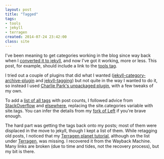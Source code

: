 ```yaml
---
layout: post
title: "Tagged"
tags:
- tools
- jekyll
- terragen
created: 2014-07-24 23:42:00
class: site
---
```

I've been meaning to get categories working in the blog since way back when I [converted it to jekyll](/blog/2013/04/03/jekyll-and-left/), and now I've got it working, more or less.  This post, for example, should include a link to the [tools tag](/blog/tags/tools/).

I tried out a couple of plugins that did what I wanted ([jekyll-category-archive-plugin](https://github.com/shigeya/jekyll-category-archive-plugin) and [jekyll-tagging](https://github.com/pattex/jekyll-tagging/)) but not quite in the way I wanted to do it, so instead I used [Charlie Park's unpackaged plugin](http://charliepark.org/tags-in-jekyll/), with a few tweaks of my own.

To add a [list of all tags](/blog/tags/) with post counts, I followed advice from [StackOverflow](http://stackoverflow.com/questions/20945944/jekyll-liquid-output-category-list-with-post-count) and [elsewhere](http://blog.gladis.org/jekyll/2013/10/15/sorted-tag-cloud-for-jekyll-that-support-spaces.html), replacing the site.categories variable with site.tags.  You can infer the details from my [fork of Left](https://github.com/mcdemarco/left) if you're brave enough.

The hard part was getting the tags back onto my posts; most of them were displaced in the move to jekyll, though I kept a list of them.  While retagging old posts, I noticed that my [Terragen planet tutorial](/blog/2005/09/11/a-terragen-planet-tutorial/), although on the list under [Terragen](/blog/tags/terragen/), was missing. I recovered it from the Wayback Machine. Many links are broken (due to time and tides, not the recovery process), but my bit is there.









